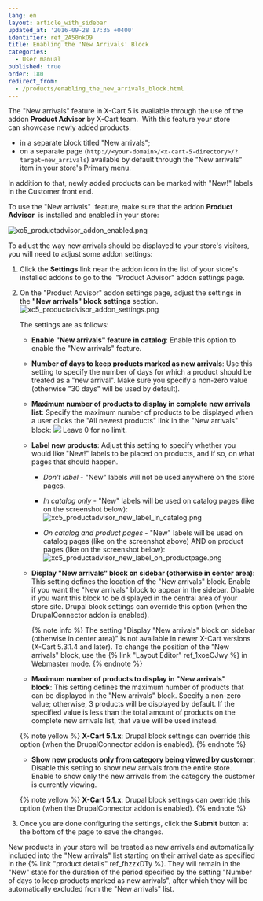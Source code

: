 ```yaml
---
lang: en
layout: article_with_sidebar
updated_at: '2016-09-28 17:35 +0400'
identifier: ref_2A50nkO9
title: Enabling the 'New Arrivals' Block
categories:
  - User manual
published: true
order: 180
redirect_from:
  - /products/enabling_the_new_arrivals_block.html
---
```



The "New arrivals" feature in X-Cart 5 is available through the use of the addon **Product Advisor** by X-Cart team.  With this feature your store can showcase newly added products:

*   in a separate block titled "New arrivals";
*   on a separate page (`http://<your-domain>/<x-cart-5-directory>/?target=new_arrivals`) available by default through the "New arrivals" item in your store's Primary menu.

In addition to that, newly added products can be marked with "New!" labels in the Customer front end.

To use the "New arrivals"  feature, make sure that the addon **Product Advisor**  is installed and enabled in your store:

![xc5_productadvisor_addon_enabled.png]({{site.baseurl}}/attachments/ref_2A50nkO9/xc5_productadvisor_addon_enabled.png)

To adjust the way new arrivals should be displayed to your store's visitors, you will need to adjust some addon settings:

1.  Click the **Settings** link near the addon icon in the list of your store's installed addons to go to the  "Product Advisor" addon settings page.
2.  On the "Product Advisor" addon settings page, adjust the settings in the **"New arrivals" block settings** section.
     ![xc5_productadvisor_addon_settings.png]({{site.baseurl}}/attachments/ref_2A50nkO9/xc5_productadvisor_addon_settings.png)

    The settings are as follows:

    *   **Enable "New arrivals" feature in catalog**: Enable this option to enable the "New arrivals" feature. 
    *   **Number of days to keep products marked as new arrivals**: Use this setting to specify the number of days for which a product should be treated as a "new arrival". Make sure you specify a non-zero value (otherwise "30 days" will be used by default).
    *   **Maximum number of products to display in complete new arrivals list**: Specify the maximum number of products to be displayed when a user clicks the "All newest products" link in the "New arrivals" block:
        ![]({{site.baseurl}}/attachments/6389778/8717847.png)
        Leave 0 for no limit.
    *   **Label new products**: Adjust this setting to specify whether you would like "New!" labels to be placed on products, and if so, on what pages that should happen. 
        * _Don't label_ - "New" labels will not be used anywhere on the store pages.
        
        * _In catalog only_ - "New" labels will be used on catalog pages (like on the screenshot below):
          ![xc5_productadvisor_new_label_in_catalog.png]({{site.baseurl}}/attachments/ref_2A50nkO9/xc5_productadvisor_new_label_in_catalog.png)
 
        * _On catalog and product pages_ - "New" labels will be used on catalog pages (like on the screenshot above) AND on product pages (like on the screenshot below):
          ![xc5_productadvisor_new_label_on_productpage.png]({{site.baseurl}}/attachments/ref_2A50nkO9/xc5_productadvisor_new_label_on_productpage.png)

    *   **Display "New arrivals" block on sidebar (otherwise in center area)**: This setting defines the location of the "New arrivals" block. Enable if you want the "New arrivals" block to appear in the sidebar. Disable if you want this block to be displayed in the central area of your store site. Drupal block settings can override this option (when the DrupalConnector addon is enabled).
        
        {% note info %}
        The setting "Display "New arrivals" block on sidebar (otherwise in center area)" is not available in newer X-Cart versions (X-Cart 5.3.1.4 and later). To change the position of the "New arrivals" block, use the {% link "Layout Editor" ref_1xoeCJwy %} in Webmaster mode.
        {% endnote %}
    
    *   **Maximum number of products to display in "New arrivals" block**: This setting defines the maximum number of products that can be displayed in the "New arrivals" block. Specify a non-zero value; otherwise, 3 products will be displayed by default. If the specified value is less than the total amount of products on the complete new arrivals list, that value will be used instead. 

    {% note yellow %}
    __X-Cart 5.1.x__: Drupal block settings can override this option (when the DrupalConnector addon is enabled).
    {% endnote %}

    *   **Show new products only from category being viewed by customer**: Disable this setting to show new arrivals from the entire store. Enable to show only the new arrivals from the category the customer is currently viewing.

    {% note yellow %}
    __X-Cart 5.1.x__: Drupal block settings can override this option (when the DrupalConnector addon is enabled).
    {% endnote %}

3.  Once you are done configuring the settings, click the **Submit** button at the bottom of the page to save the changes.

New products in your store will be treated as new arrivals and automatically included into the "New arrivals" list starting on their arrival date as specified in the {% link "product details" ref_fhzzxDTy %}. They will remain in the "New" state for the duration of the period specified by the setting "Number of days to keep products marked as new arrivals", after which they will be automatically excluded from the "New arrivals" list.
